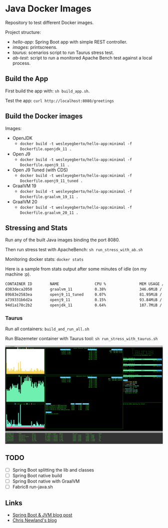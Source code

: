 # Java Docker Images

Repository to test different Docker images.

Project structure:

* *hello-app*: Spring Boot app with simple REST controller.
* *images*: printscreens.
* *taurus*: scenarios script to run Taurus stress test.
* *ab-test*: script to run a monitored Apache Bench test against a local process.

## Build the App

First build the app with: `sh build_app.sh`.

Test the app: `curl http://localhost:8080/greetings`

## Build the Docker images

Images:

* OpenJDK
  * `docker build -t wesleyegberto/hello-app:minimal -f Dockerfile.openjdk_11 .`
* Open J9
  * `docker build -t wesleyegberto/hello-app:minimal -f Dockerfile.openj9_11 .`
* Open J9 Tuned (with CDS)
  * `docker build -t wesleyegberto/hello-app:minimal -f Dockerfile.openj9_11_tuned .`
* GraalVM 19
  * `docker build -t wesleyegberto/hello-app:minimal -f Dockerfile.graalvm_19_11 .`
* GraalVM 20
  * `docker build -t wesleyegberto/hello-app:minimal -f Dockerfile.graalvm_20_11 .`

## Stressing and Stats

Run any of the built Java images binding the port 8080.

Then run stress test with ApacheBench: `sh run_stress_with_ab.sh`

Monitoring docker stats: `docker stats`

Here is a sample from stats output after some minutes of idle (on my machine :p).

```sh
CONTAINER ID        NAME                CPU %               MEM USAGE / LIMIT     MEM %               NET I/O             BLOCK I/O           PIDS
d383deca2050        graalvm_11          0.38%               346.6MiB / 1.952GiB   17.34%              928B / 0B           4.06MB / 0B         36
89b83e2583ea        openj9_11_tuned     0.07%               81.95MiB / 1.952GiB   4.10%               928B / 0B           0B / 94.4MB         38
a739331b6d2a        openj9_11           0.15%               93.84MiB / 1.952GiB   4.69%               1.02kB / 0B         987kB / 4.1kB       39
94d1a178c2b2        openjdk_11          0.64%               187.7MiB / 1.952GiB   9.39%               1.11kB / 0B         1.56MB / 0B         37
```

### Taurus

Run all containers: `build_and_run_all.sh`

Run Blazemeter container with Taurus tool: `sh run_stress_with_taurus.sh`

[![Printscreen from test](./images/taurus-printscreen.png)](./images/taurus-printscreen.png)

## TODO

* [ ] Spring Boot splitting the lib and classes
* [ ] Spring Boot native build
* [ ] Spring Boot native with GraalVM
* [ ] Fabric8 run-java.sh

## Links

* [Spring Boot & JVM blog post](https://medium.com/@jean_sossmeier/spring-boot-jvm-1eea422be930)
* [Chris Newland's blog](https://www.chriswhocodes.com/)
